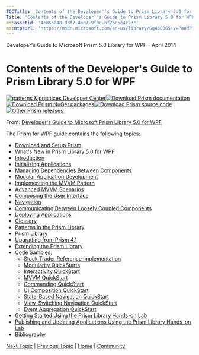 ```yaml
---
TOCTitle: 'Contents of the Developer''s Guide to Prism Library 5.0 for WPF'
Title: 'Contents of the Developer''s Guide to Prism Library 5.0 for WPF'
ms:assetid: '4e855a48-93f7-4ed7-9f0c-bf26c5e4c23c'
ms:mtpsurl: 'https://msdn.microsoft.com/en-us/library/Gg430865(v=PandP.40)'
---
```


Developer's Guide to Microsoft Prism 5.0 Library for WPF - April 2014

Contents of the Developer's Guide to Prism Library 5.0 for WPF
==============================================================

[![](https://msdn.microsoft.com/en-us/Gg430865.pnp-logo_350(en-us,PandP.40).png "patterns & practices Developer Center")](http://microsoft.com/practices)[![](https://msdn.microsoft.com/en-us/Gg430865.download-documentation(en-us,PandP.40).png "Download Prism documentation")](http://aka.ms/prism-wpf-pdf)[![](https://msdn.microsoft.com/en-us/Gg430865.download-nuget-packages(en-us,PandP.40).png "Download Prism NuGet packages")](http://aka.ms/prism-wpf-nuget)[![](https://msdn.microsoft.com/en-us/Gg430865.download-source-code(en-us,PandP.40).png "Download Prism source code")](http://aka.ms/prism-wpf-code)[![](https://msdn.microsoft.com/en-us/Gg430865.other-prism-releases(en-us,PandP.40).png "Other Prism releases")](http://msdn.microsoft.com/en-us/library/ff648465.aspx)

From: [Developer's Guide to Microsoft Prism Library 5.0 for WPF](http://msdn.microsoft.com/en-us/library/gg406140.aspx)

The Prism for WPF guide contains the following topics:

-   [Download and Setup Prism](https://msdn.microsoft.com/b34b3dc3-b4a5-47d3-ab19-2168de337ef3)
-   [What's New in Prism Library 5.0 for WPF](https://msdn.microsoft.com/acd9ba3d-fabe-42de-be41-b8df822f5481)
-   [Introduction](https://msdn.microsoft.com/badb51b5-fed3-44e2-8e0b-f307516d62ed)
-   [Initializing Applications](https://msdn.microsoft.com/ca61e2a4-bb4c-4833-be07-b3c0cddcddca)
-   [Managing Dependencies Between Components](https://msdn.microsoft.com/bd745855-12db-4fb1-8f56-2e04f1ac3b63)
-   [Modular Application Development](https://msdn.microsoft.com/8c55fb84-b40a-4321-be92-66f9206eef92)
-   [Implementing the MVVM Pattern](https://msdn.microsoft.com/9cac3304-85f9-4378-8b56-9d4a557f5d25)
-   [Advanced MVVM Scenarios](https://msdn.microsoft.com/11b0cec4-a9ed-4716-a632-dac70ddb764b)
-   [Composing the User Interface](https://msdn.microsoft.com/9ace102b-6423-4642-ac67-80cf768c7913)
-   [Navigation](https://msdn.microsoft.com/a5508f83-5f1a-4456-b704-afb05b244c52)
-   [Communicating Between Loosely Coupled Components](https://msdn.microsoft.com/1c89ff18-4df9-456f-b3fa-cd848d4e7e33)
-   [Deploying Applications](https://msdn.microsoft.com/377bb4cd-73a1-43bc-81b1-ede8230dce15)
-   [Glossary](https://msdn.microsoft.com/64ef46d4-a2aa-4488-90c5-4b5d6f6d6f76)
-   [Patterns in the Prism Library](https://msdn.microsoft.com/298457d2-e812-4ad3-bae1-2056e4808562)
-   [Prism Library](https://msdn.microsoft.com/4ef3d70e-83fb-4991-b6c4-ff42de465539)
-   [Upgrading from Prism 4.1](https://msdn.microsoft.com/e4ffe88e-a88c-42bd-a3e1-faac89ddb803)
-   [Extending the Prism Library](https://msdn.microsoft.com/f7e0780d-9a5e-41f7-91d3-07be9f2a6e9f)
-   [Code Samples](https://msdn.microsoft.com/93cb57bd-7652-4666-8d1a-2f0e71c8efe6):
    -   [Stock Trader Reference Implementation](https://msdn.microsoft.com/49ac301f-9704-46b1-a6ae-f01dcfc73434)
    -   [Modularity QuickStarts](https://msdn.microsoft.com/5ddf28b3-8d8a-4a02-9f0d-a70a64b9d130)
    -   [Interactivity QuickStart](https://msdn.microsoft.com/6bd35aa6-9bce-47bf-9968-a3e1145abeef)
    -   [MVVM QuickStart](https://msdn.microsoft.com/2852cec9-d4d3-4961-9ed5-c3edec0ab05f)
    -   [Commanding QuickStart](https://msdn.microsoft.com/f19ad6f5-a247-4633-aede-782856195336)
    -   [UI Composition QuickStart](https://msdn.microsoft.com/31aab42f-f212-409c-9e89-43963d7ac5e8)
    -   [State-Based Navigation QuickStart](https://msdn.microsoft.com/19294d52-40b2-481b-8e03-23efdc467fe3)
    -   [View-Switching Navigation QuickStart](https://msdn.microsoft.com/46d425cd-d765-4866-ac90-2edb807b11db)
    -   [Event Aggregation QuickStart](https://msdn.microsoft.com/77173910-7294-499b-b389-a10cba192436)
-   [Getting Started Using the Prism Library Hands-on Lab](https://msdn.microsoft.com/32044ee0-11e8-4bc9-a94e-b400a6a6abc3)
-   [Publishing and Updating Applications Using the Prism Library Hands-on Lab](https://msdn.microsoft.com/1c19fd0f-ac78-45d8-be6e-5ba39040dedd)
-   [Bibliography](https://msdn.microsoft.com/5f051029-53b4-4a67-beeb-7e83cb6774a8)

[Next Topic](https://msdn.microsoft.com/badb51b5-fed3-44e2-8e0b-f307516d62ed) | [Previous Topic](https://msdn.microsoft.com/acd9ba3d-fabe-42de-be41-b8df822f5481) | [Home](http://msdn.microsoft.com/en-us/library/gg406140) | [Community](https://compositewpf.codeplex.com/)
